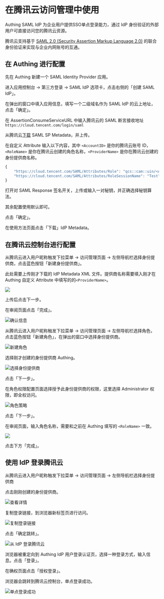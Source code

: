 # 在腾讯云访问管理中使用

Authing SAML IdP 为企业用户提供SSO单点登录能力，通过 IdP 身份验证的外部用户可直接访问您的腾讯云资源。

腾讯云支持基于 [SAML 2.0 \(Security Assertion Markup Language 2.0\)](https://wiki.oasis-open.org/security?spm=a2c4g.11186623.2.14.2d7838ddUNaoo9) 的联合身份验证来实现与企业内网账号的互通。

## 在 Authing 进行配置

先在 Authing 新建一个 SAML Identity Provider 应用。

进入应用控制台 -&gt; 第三方登录 -&gt; SAML IdP 选项卡，点击右侧的「创建 SAML IdP」。

在弹出的窗口中填入应用信息，填写一个二级域名作为 SAML IdP 的云上地址，点击「确定」。

在 AssertionConsumeServiceURL 中输入腾讯云的 SAML 断言接收地址`https://cloud.tencent.com/login/saml`

从腾讯云[下载](https://cloud.tencent.com/saml.xml) SAML SP Metadata，并上传。

在自定义 Attribute 输入以下内容，其中 `<AccountID>` 是你的腾讯云账号 ID，`<RoleName>` 是你在腾讯云创建的角色名称，`<ProviderName>` 是你在腾讯云创建的身份提供商名称。

```javascript
{
    "https://cloud.tencent.com/SAML/Attributes/Role": "qcs::cam::uin/<AccountID>:roleName/<RoleName>,qcs::cam::uin/<AccountID>:saml-provider/<ProviderName>",
    "https://cloud.tencent.com/SAML/Attributes/RoleSessionName": "Test"
}
```

打开对 SAML Response 签名开关，上传或输入一对秘钥，并正确选择秘钥算法。

其余配置使用默认即可。

点击「确定」。

在使用方法页面点击「下载」IdP Metadata。

## 在腾讯云控制台进行配置

从腾讯云进入用户昵称触发下拉菜单 -&gt; 访问管理页面 -&gt; 左侧导航栏选择身份提供商，点击蓝色按钮「新建身份提供商」。

此处需要上传刚才下载的 IdP Metadata XML 文件。提供商名称需要填入刚才在 Authing 自定义 Attribute 中填写的的`<ProviderName>`。

![](../../../.gitbook/assets/image%20%28171%29.png)

上传后点击下一步。

在审阅页面点击「完成」。

![&#x786E;&#x8BA4;&#x4FE1;&#x606F;](../../../.gitbook/assets/image%20%2876%29.png)

从腾讯云进入用户昵称触发下拉菜单 -&gt; 访问管理页面 -&gt; 左侧导航栏选择角色，点击蓝色按钮「新建角色」，在弹出的窗口中选择身份提供商。

![&#x65B0;&#x5EFA;&#x89D2;&#x8272;](../../../.gitbook/assets/image%20%2814%29.png)

选择刚才创建的身份提供商 Authing。

![&#x9009;&#x62E9;&#x8EAB;&#x4EFD;&#x63D0;&#x4F9B;&#x5546;](../../../.gitbook/assets/image%20%2835%29.png)

点击「下一步」。

在角色权限配置页面选择授予此身份提供商的权限，这里选择 Administrator 权限，即全权访问。

![&#x89D2;&#x8272;&#x7B56;&#x7565;](../../../.gitbook/assets/image%20%28134%29.png)

点击「下一步」。

在审阅页面，输入角色名称，需要和之前在 Authing 填写的 `<RoleName>` 一致。

![](../../../.gitbook/assets/image%20%28128%29.png)

点击下方「完成」。

## 使用 IdP 登录腾讯云

从腾讯云进入用户昵称触发下拉菜单 -&gt; 访问管理页面 -&gt; 左侧导航栏选择身份提供商

点击刚刚创建的身份提供商。

![&#x67E5;&#x770B;&#x8BE6;&#x60C5;](../../../.gitbook/assets/image%20%2831%29.png)

复制登录链接，到浏览器新标签页进行访问。

![&#x590D;&#x5236;&#x767B;&#x5F55;&#x94FE;&#x63A5;](../../../.gitbook/assets/image%20%2830%29.png)

点击「确定跳转」。

![&#x4ECE; IdP &#x767B;&#x5F55;&#x817E;&#x8BAF;&#x4E91;](../../../.gitbook/assets/image%20%2869%29.png)

浏览器被重定向到 Authing IdP 用户登录认证页，选择一种登录方式，输入信息。点击「登录」。

在确权页面点击「授权登录」。

浏览器会跳转到腾讯云控制台，单点登录成功。

![&#x5355;&#x70B9;&#x767B;&#x5F55;&#x6210;&#x529F;](../../../.gitbook/assets/image%20%28125%29.png)

